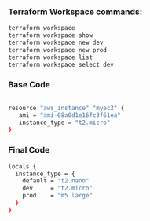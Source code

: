 ### Terraform Workspace commands:
```sh
terraform workspace
terraform workspace show
terraform workspace new dev
terraform workspace new prod
terraform workspace list
terraform workspace select dev
```

### Base Code
```sh

resource "aws_instance" "myec2" {
   ami = "ami-08a0d1e16fc3f61ea"
   instance_type = "t2.micro"
}
```

### Final Code
```sh
locals {
  instance_type = {
    default = "t2.nano"
    dev     = "t2.micro"
    prod    = "m5.large"
  }
}

